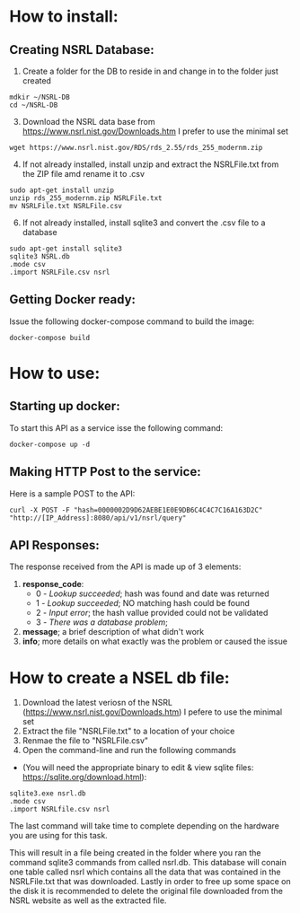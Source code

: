 # How to install:
## Creating NSRL Database:
1. Create a folder for the DB to reside in and change in to the folder just created

```
mdkir ~/NSRL-DB
cd ~/NSRL-DB
```
3. Download the NSRL data base from https://www.nsrl.nist.gov/Downloads.htm I prefer to use the minimal set

```
wget https://www.nsrl.nist.gov/RDS/rds_2.55/rds_255_modernm.zip
```
4. If not already installed, install unzip and extract the NSRLFile.txt from the ZIP file amd rename it to .csv

```
sudo apt-get install unzip
unzip rds_255_modernm.zip NSRLFile.txt
mv NSRLFile.txt NSRLFile.csv
```
6. If not already installed, install sqlite3 and convert the .csv file to a database

```
sudo apt-get install sqlite3
sqlite3 NSRL.db
.mode csv
.import NSRLFile.csv nsrl
```

## Getting Docker ready:
Issue the following docker-compose command to build the image:

```
docker-compose build
```

# How to use:
## Starting up docker:
To start this API as a service isse the following command:

```
docker-compose up -d
```

## Making HTTP Post to the service:
Here is a sample POST to the API:

```
curl -X POST -F "hash=0000002D9D62AEBE1E0E9DB6C4C4C7C16A163D2C" "http://[IP_Address]:8080/api/v1/nsrl/query"
```
## API Responses:
The response received from the API is made up of 3 elements:
1. **response_code**:
    * 0 - *Lookup succeeded*; hash was found and date was returned
    * 1 - *Lookup succeeded*; NO matching hash could be found
    * 2 - *Input error*; the hash vallue provided could not be validated
    * 3 - *There was a database problem*;
2. **message**; a brief description of what didn't work
3. **info**; more details on what exactly was the problem or caused the issue

# How to create a NSEL db file:
1. Download the latest veriosn of the NSRL (https://www.nsrl.nist.gov/Downloads.htm) I pefere to use the minimal set
2. Extract the file "NSRLFile.txt" to a location of your choice
3. Renmae the file to "NSRLFile.csv"
4. Open the command-line and run the following commands
 * (You will need the appropriate binary to edit & view sqlite files: https://sqlite.org/download.html):

```
sqlite3.exe nsrl.db
.mode csv
.import NSRLfile.csv nsrl
```
The last command will take time to complete depending on the hardware you are using for this task.

This will result in a file being created in the folder where you ran the command sqlite3 commands from called nsrl.db. This database will conain one table called nsrl which contains all the data that was contained in the NSRLFile.txt that was downloaded.
Lastly in order to free up some space on the disk it is recommended to delete the original file downloaded from the NSRL website as well as the extracted file.
